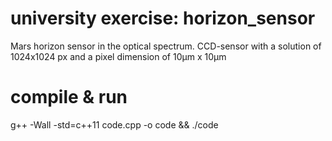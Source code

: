 university exercise: horizon_sensor
==============

Mars horizon sensor in the optical spectrum. CCD-sensor with a solution of 1024x1024 px and a pixel dimension of 10μm x 10μm


compile & run
===========
g++ -Wall -std=c++11 code.cpp -o code && ./code

